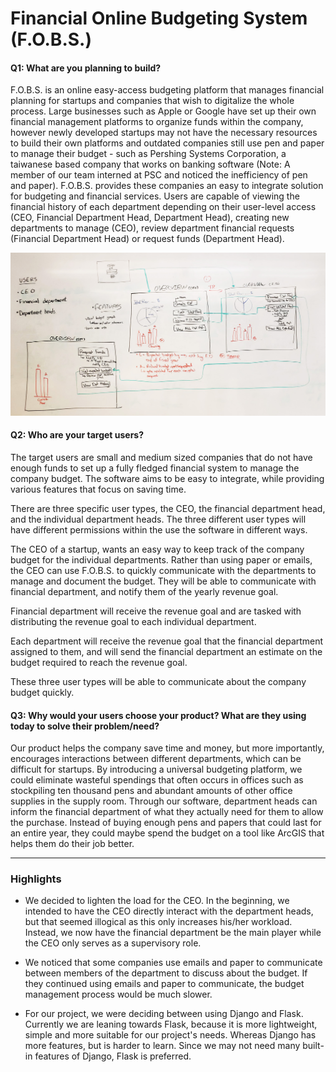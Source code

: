 # Financial Online Budgeting System (F.O.B.S.)

#### Q1: What are you planning to build?

F.O.B.S. is an online easy-access budgeting platform that manages financial planning for startups and companies that wish to digitalize the whole process.
Large businesses such as Apple or Google have set up their own financial management platforms to organize funds within the company, however newly developed startups may not have the necessary resources to build their own platforms and outdated companies still use pen and paper to manage their budget - such as Pershing Systems Corporation, a taiwanese based company that works on banking software (Note: A member of our team interned at PSC and noticed the inefficiency of pen and paper).
F.O.B.S. provides these companies an easy to integrate solution for budgeting and financial services. Users are capable of viewing the financial history of each department depending on their user-level access (CEO, Financial Department Head, Department Head), creating new departments to manage (CEO), review department financial requests (Financial Department Head) or request funds (Department Head).

![Artifact](./artifacts/application_layout.jpg)

#### Q2: Who are your target users?

The target users are small and medium sized companies that do not have enough funds to set up a fully fledged financial system to manage the company budget. The software aims to be easy to integrate, while providing various features that focus on saving time.

There are three specific user types, the CEO, the financial department head, and the individual department heads. The three different user types will have different permissions within the use the software in different ways.

The CEO of a startup, wants an easy way to keep track of the company budget for the individual departments. Rather than using paper or emails, the CEO can use F.O.B.S. to quickly communicate with the departments to manage and document the budget. They will be able to communicate with financial department, and notify them of the yearly revenue goal. 

Financial department will receive the revenue goal and are tasked with distributing the revenue goal to each individual department.

Each department will receive the revenue goal that the financial department assigned to them, and will send the financial department an estimate on the budget required to reach the revenue goal.

These three user types will be able to communicate about the company budget quickly.

#### Q3: Why would your users choose your product? What are they using today to solve their problem/need?

Our product helps the company save time and money, but more importantly, encourages interactions between different departments, which can be difficult for startups. By introducing a universal budgeting platform, we could eliminate wasteful spendings that often occurs in offices such as stockpiling ten thousand pens and abundant amounts of other office supplies in the supply room. Through our software, department heads can inform the financial department of what they actually need for them to allow the purchase. Instead of buying enough pens and papers that could last for an entire year, they could maybe spend the budget on a tool like ArcGIS that helps them do their job better.

----

### Highlights

* We decided to lighten the load for the CEO. In the beginning, we intended to have the CEO directly interact with the department heads, but that seemed illogical as this only increases his/her workload. Instead, we now have the financial department be the main player while the CEO only serves as a supervisory role.

* We noticed that some companies use emails and paper to communicate between members of the department to discuss about the budget. If they continued using emails and paper to communicate, the budget management process would be much slower.

* For our project, we were deciding between using Django and Flask. Currently we are leaning towards Flask, because it is more lightweight, simple and more suitable for our project's needs. Whereas Django has more features, but is harder to learn. Since we may not need many built-in features of Django, Flask is preferred.

